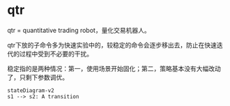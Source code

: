# qtr

qtr = quantitative trading robot，量化交易机器人。

qtr下放的子命令多为快速实验中的，较稳定的命令会逐步移出去，防止在快速迭代的过程中受到不必要的干扰。

稳定指的是两种情况：第一，使用场景开始固化；第二，策略基本没有大幅改动了，只剩下参数调优。

```mermaid
stateDiagram-v2
s1 --> s2: A transition
```